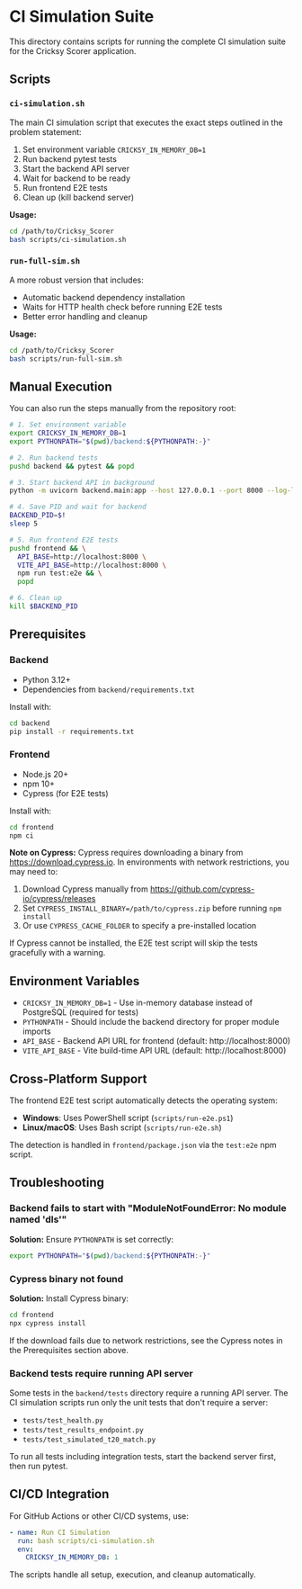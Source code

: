 # CI Simulation Suite

This directory contains scripts for running the complete CI simulation suite for the Cricksy Scorer application.

## Scripts

### `ci-simulation.sh`

The main CI simulation script that executes the exact steps outlined in the problem statement:

1. Set environment variable `CRICKSY_IN_MEMORY_DB=1`
2. Run backend pytest tests
3. Start the backend API server
4. Wait for backend to be ready
5. Run frontend E2E tests
6. Clean up (kill backend server)

**Usage:**
```bash
cd /path/to/Cricksy_Scorer
bash scripts/ci-simulation.sh
```

### `run-full-sim.sh`

A more robust version that includes:
- Automatic backend dependency installation
- Waits for HTTP health check before running E2E tests
- Better error handling and cleanup

**Usage:**
```bash
cd /path/to/Cricksy_Scorer
bash scripts/run-full-sim.sh
```

## Manual Execution

You can also run the steps manually from the repository root:

```bash
# 1. Set environment variable
export CRICKSY_IN_MEMORY_DB=1
export PYTHONPATH="$(pwd)/backend:${PYTHONPATH:-}"

# 2. Run backend tests
pushd backend && pytest && popd

# 3. Start backend API in background
python -m uvicorn backend.main:app --host 127.0.0.1 --port 8000 --log-level warning &

# 4. Save PID and wait for backend
BACKEND_PID=$!
sleep 5

# 5. Run frontend E2E tests
pushd frontend && \
  API_BASE=http://localhost:8000 \
  VITE_API_BASE=http://localhost:8000 \
  npm run test:e2e && \
  popd

# 6. Clean up
kill $BACKEND_PID
```

## Prerequisites

### Backend

- Python 3.12+
- Dependencies from `backend/requirements.txt`

Install with:
```bash
cd backend
pip install -r requirements.txt
```

### Frontend

- Node.js 20+
- npm 10+
- Cypress (for E2E tests)

Install with:
```bash
cd frontend
npm ci
```

**Note on Cypress:** Cypress requires downloading a binary from https://download.cypress.io. In environments with network restrictions, you may need to:

1. Download Cypress manually from https://github.com/cypress-io/cypress/releases
2. Set `CYPRESS_INSTALL_BINARY=/path/to/cypress.zip` before running `npm install`
3. Or use `CYPRESS_CACHE_FOLDER` to specify a pre-installed location

If Cypress cannot be installed, the E2E test script will skip the tests gracefully with a warning.

## Environment Variables

- `CRICKSY_IN_MEMORY_DB=1` - Use in-memory database instead of PostgreSQL (required for tests)
- `PYTHONPATH` - Should include the backend directory for proper module imports
- `API_BASE` - Backend API URL for frontend (default: http://localhost:8000)
- `VITE_API_BASE` - Vite build-time API URL (default: http://localhost:8000)

## Cross-Platform Support

The frontend E2E test script automatically detects the operating system:

- **Windows**: Uses PowerShell script (`scripts/run-e2e.ps1`)
- **Linux/macOS**: Uses Bash script (`scripts/run-e2e.sh`)

The detection is handled in `frontend/package.json` via the `test:e2e` npm script.

## Troubleshooting

### Backend fails to start with "ModuleNotFoundError: No module named 'dls'"

**Solution:** Ensure `PYTHONPATH` is set correctly:
```bash
export PYTHONPATH="$(pwd)/backend:${PYTHONPATH:-}"
```

### Cypress binary not found

**Solution:** Install Cypress binary:
```bash
cd frontend
npx cypress install
```

If the download fails due to network restrictions, see the Cypress notes in the Prerequisites section above.

### Backend tests require running API server

Some tests in the `backend/tests` directory require a running API server. The CI simulation scripts run only the unit tests that don't require a server:
- `tests/test_health.py`
- `tests/test_results_endpoint.py`
- `tests/test_simulated_t20_match.py`

To run all tests including integration tests, start the backend server first, then run pytest.

## CI/CD Integration

For GitHub Actions or other CI/CD systems, use:

```yaml
- name: Run CI Simulation
  run: bash scripts/ci-simulation.sh
  env:
    CRICKSY_IN_MEMORY_DB: 1
```

The scripts handle all setup, execution, and cleanup automatically.
